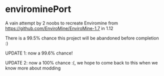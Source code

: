 # envirominePort

A vain attempt by 2 noobs to recreate Enviromine from https://github.com/EnviroMine/EnviroMine-1.7 in 1.12

There is a 99.5% chance this project will be abandoned before completion :)

UPDATE 1: now a 99.6% chance!

UPDATE 2: now a 100% chance :(, we hope to come back to this when we know more about modding
